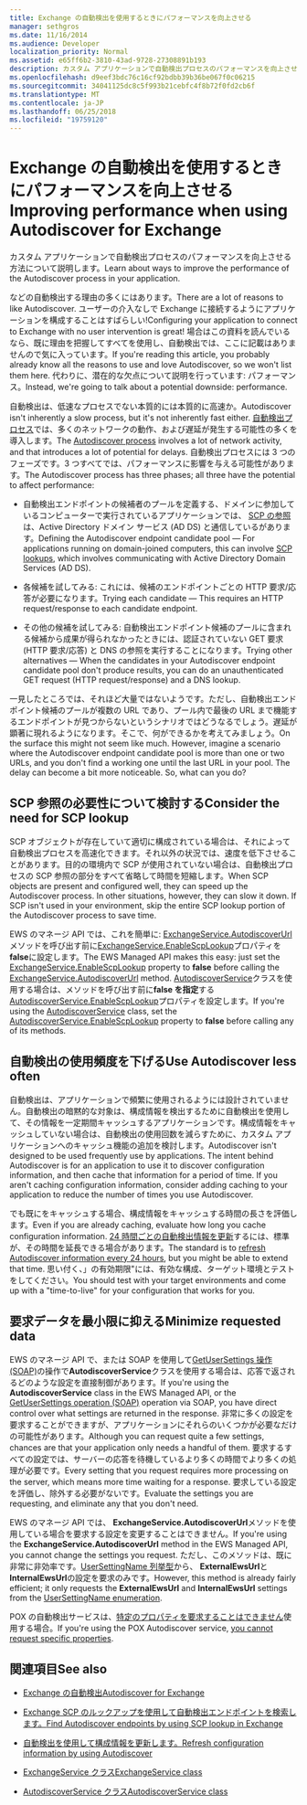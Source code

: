 ```yaml
---
title: Exchange の自動検出を使用するときにパフォーマンスを向上させる
manager: sethgros
ms.date: 11/16/2014
ms.audience: Developer
localization_priority: Normal
ms.assetid: e65ff6b2-3810-43ad-9728-27308891b193
description: カスタム アプリケーションで自動検出プロセスのパフォーマンスを向上させる方法について説明します。
ms.openlocfilehash: d9eef3bdc76c16cf92bdbb39b36be067f0c06215
ms.sourcegitcommit: 34041125dc8c5f993b21cebfc4f8b72f0fd2cb6f
ms.translationtype: MT
ms.contentlocale: ja-JP
ms.lasthandoff: 06/25/2018
ms.locfileid: "19759120"
---
```

# <a name="improving-performance-when-using-autodiscover-for-exchange"></a><span data-ttu-id="6f054-103">Exchange の自動検出を使用するときにパフォーマンスを向上させる</span><span class="sxs-lookup"><span data-stu-id="6f054-103">Improving performance when using Autodiscover for Exchange</span></span>

<span data-ttu-id="6f054-104">カスタム アプリケーションで自動検出プロセスのパフォーマンスを向上させる方法について説明します。</span><span class="sxs-lookup"><span data-stu-id="6f054-104">Learn about ways to improve the performance of the Autodiscover process in your application.</span></span>
  
<span data-ttu-id="6f054-105">などの自動検出する理由の多くにはあります。</span><span class="sxs-lookup"><span data-stu-id="6f054-105">There are a lot of reasons to like Autodiscover.</span></span> <span data-ttu-id="6f054-106">ユーザーの介入なしで Exchange に接続するようにアプリケーションを構成することはすばらしい!</span><span class="sxs-lookup"><span data-stu-id="6f054-106">Configuring your application to connect to Exchange with no user intervention is great!</span></span> <span data-ttu-id="6f054-107">場合はこの資料を読んでいるなら、既に理由を把握してすべてを使用し、自動検出では、ここに記載はありませんので気に入っています。</span><span class="sxs-lookup"><span data-stu-id="6f054-107">If you're reading this article, you probably already know all the reasons to use and love Autodiscover, so we won't list them here.</span></span> <span data-ttu-id="6f054-108">代わりに、潜在的な欠点について説明を行っています: パフォーマンス。</span><span class="sxs-lookup"><span data-stu-id="6f054-108">Instead, we're going to talk about a potential downside: performance.</span></span>
  
<span data-ttu-id="6f054-109">自動検出は、低速なプロセスでない本質的には本質的に高速か。</span><span class="sxs-lookup"><span data-stu-id="6f054-109">Autodiscover isn't inherently a slow process, but it's not inherently fast either.</span></span> <span data-ttu-id="6f054-110">[自動検出プロセス](autodiscover-for-exchange.md)では、多くのネットワークの動作、および遅延が発生する可能性の多くを導入します。</span><span class="sxs-lookup"><span data-stu-id="6f054-110">The [Autodiscover process](autodiscover-for-exchange.md) involves a lot of network activity, and that introduces a lot of potential for delays.</span></span> <span data-ttu-id="6f054-111">自動検出プロセスには 3 つのフェーズです。3 つすべてでは、パフォーマンスに影響を与える可能性があります。</span><span class="sxs-lookup"><span data-stu-id="6f054-111">The Autodiscover process has three phases; all three have the potential to affect performance:</span></span> 
  
- <span data-ttu-id="6f054-112">自動検出エンドポイントの候補者のプールを定義する、ドメインに参加しているコンピューターで実行されているアプリケーションでは、 [SCP の参照](how-to-find-autodiscover-endpoints-by-using-scp-lookup-in-exchange.md)は、Active Directory ドメイン サービス (AD DS) と通信しているがあります。</span><span class="sxs-lookup"><span data-stu-id="6f054-112">Defining the Autodiscover endpoint candidate pool — For applications running on domain-joined computers, this can involve [SCP lookups](how-to-find-autodiscover-endpoints-by-using-scp-lookup-in-exchange.md), which involves communicating with Active Directory Domain Services (AD DS).</span></span>
    
- <span data-ttu-id="6f054-113">各候補を試してみる: これには、候補のエンドポイントごとの HTTP 要求/応答が必要になります。</span><span class="sxs-lookup"><span data-stu-id="6f054-113">Trying each candidate — This requires an HTTP request/response to each candidate endpoint.</span></span>
    
- <span data-ttu-id="6f054-114">その他の候補を試してみる: 自動検出エンドポイント候補のプールに含まれる候補から成果が得られなかったときには、認証されていない GET 要求 (HTTP 要求/応答) と DNS の参照を実行することになります。</span><span class="sxs-lookup"><span data-stu-id="6f054-114">Trying other alternatives — When the candidates in your Autodiscover endpoint candidate pool don't produce results, you can do an unauthenticated GET request (HTTP request/response) and a DNS lookup.</span></span>
    
<span data-ttu-id="6f054-p103">一見したところでは、それほど大量ではないようです。ただし、自動検出エンドポイント候補のプールが複数の URL であり、プール内で最後の URL まで機能するエンドポイントが見つからないというシナリオではどうなるでしょう。遅延が顕著に現れるようになります。そこで、何ができるかを考えてみましょう。</span><span class="sxs-lookup"><span data-stu-id="6f054-p103">On the surface this might not seem like much. However, imagine a scenario where the Autodiscover endpoint candidate pool is more than one or two URLs, and you don't find a working one until the last URL in your pool. The delay can become a bit more noticeable. So, what can you do?</span></span>
  
## <a name="consider-the-need-for-scp-lookup"></a><span data-ttu-id="6f054-119">SCP 参照の必要性について検討する</span><span class="sxs-lookup"><span data-stu-id="6f054-119">Consider the need for SCP lookup</span></span>

<span data-ttu-id="6f054-p104">SCP オブジェクトが存在していて適切に構成されている場合は、それによって自動検出プロセスを高速化できます。それ以外の状況では、速度を低下させることがあります。目的の環境内で SCP が使用されていない場合は、自動検出プロセスの SCP 参照の部分をすべて省略して時間を短縮します。</span><span class="sxs-lookup"><span data-stu-id="6f054-p104">When SCP objects are present and configured well, they can speed up the Autodiscover process. In other situations, however, they can slow it down. If SCP isn't used in your environment, skip the entire SCP lookup portion of the Autodiscover process to save time.</span></span>
  
<span data-ttu-id="6f054-123">EWS のマネージ API では、これを簡単に: [ExchangeService.AutodiscoverUrl](http://msdn.microsoft.com/en-us/library/microsoft.exchange.webservices.data.exchangeservice.autodiscoverurl%28v=exchg.80%29.aspx)メソッドを呼び出す前に[ExchangeService.EnableScpLookup](http://msdn.microsoft.com/en-us/library/microsoft.exchange.webservices.data.exchangeservice.enablescplookup%28v=exchg.80%29.aspx)プロパティを**false**に設定します。</span><span class="sxs-lookup"><span data-stu-id="6f054-123">The EWS Managed API makes this easy: just set the [ExchangeService.EnableScpLookup](http://msdn.microsoft.com/en-us/library/microsoft.exchange.webservices.data.exchangeservice.enablescplookup%28v=exchg.80%29.aspx) property to **false** before calling the [ExchangeService.AutodiscoverUrl](http://msdn.microsoft.com/en-us/library/microsoft.exchange.webservices.data.exchangeservice.autodiscoverurl%28v=exchg.80%29.aspx) method.</span></span> <span data-ttu-id="6f054-124">[AutodiscoverService](http://msdn.microsoft.com/en-us/library/microsoft.exchange.webservices.autodiscover.autodiscoverservice%28v=exchg.80%29.aspx)クラスを使用する場合は、メソッドを呼び出す前に**false を指定**する[AutodiscoverService.EnableScpLookup](http://msdn.microsoft.com/en-us/library/microsoft.exchange.webservices.autodiscover.autodiscoverservice.enablescplookup%28v=exchg.80%29.aspx)プロパティを設定します。</span><span class="sxs-lookup"><span data-stu-id="6f054-124">If you're using the [AutodiscoverService](http://msdn.microsoft.com/en-us/library/microsoft.exchange.webservices.autodiscover.autodiscoverservice%28v=exchg.80%29.aspx) class, set the [AutodiscoverService.EnableScpLookup](http://msdn.microsoft.com/en-us/library/microsoft.exchange.webservices.autodiscover.autodiscoverservice.enablescplookup%28v=exchg.80%29.aspx) property to **false** before calling any of its methods.</span></span> 
  
## <a name="use-autodiscover-less-often"></a><span data-ttu-id="6f054-125">自動検出の使用頻度を下げる</span><span class="sxs-lookup"><span data-stu-id="6f054-125">Use Autodiscover less often</span></span>

<span data-ttu-id="6f054-p106">自動検出は、アプリケーションで頻繁に使用されるようには設計されていません。自動検出の暗黙的な対象は、構成情報を検出するために自動検出を使用して、その情報を一定期間キャッシュするアプリケーションです。構成情報をキャッシュしていない場合は、自動検出の使用回数を減らすために、カスタム アプリケーションへのキャッシュ機能の追加を検討します。</span><span class="sxs-lookup"><span data-stu-id="6f054-p106">Autodiscover isn't designed to be used frequently use by applications. The intent behind Autodiscover is for an application to use it to discover configuration information, and then cache that information for a period of time. If you aren't caching configuration information, consider adding caching to your application to reduce the number of times you use Autodiscover.</span></span>
  
<span data-ttu-id="6f054-129">でも既にをキャッシュする場合、構成情報をキャッシュする時間の長さを評価します。</span><span class="sxs-lookup"><span data-stu-id="6f054-129">Even if you are already caching, evaluate how long you cache configuration information.</span></span> <span data-ttu-id="6f054-130">[24 時間ごとの自動検出情報を更新](how-to-refresh-configuration-information-by-using-autodiscover.md)するには、標準が、その時間を延長できる場合があります。</span><span class="sxs-lookup"><span data-stu-id="6f054-130">The standard is to [refresh Autodiscover information every 24 hours](how-to-refresh-configuration-information-by-using-autodiscover.md), but you might be able to extend that time.</span></span> <span data-ttu-id="6f054-131">思い付く、」の有効期限"には、有効な構成、ターゲット環境とテストをしてください。</span><span class="sxs-lookup"><span data-stu-id="6f054-131">You should test with your target environments and come up with a "time-to-live" for your configuration that works for you.</span></span>
  
## <a name="minimize-requested-data"></a><span data-ttu-id="6f054-132">要求データを最小限に抑える</span><span class="sxs-lookup"><span data-stu-id="6f054-132">Minimize requested data</span></span>

<span data-ttu-id="6f054-133">EWS のマネージ API で、または SOAP を使用して[GetUserSettings 操作 (SOAP)](http://msdn.microsoft.com/library/758d965c-ef63-4de4-9120-e293abf14ff8%28Office.15%29.aspx)の操作で**AutodiscoverService**クラスを使用する場合は、応答で返されるどのような設定を直接制御があります。</span><span class="sxs-lookup"><span data-stu-id="6f054-133">If you're using the **AutodiscoverService** class in the EWS Managed API, or the [GetUserSettings operation (SOAP)](http://msdn.microsoft.com/library/758d965c-ef63-4de4-9120-e293abf14ff8%28Office.15%29.aspx) operation via SOAP, you have direct control over what settings are returned in the response.</span></span> <span data-ttu-id="6f054-134">非常に多くの設定を要求することができますが、アプリケーションにそれらのいくつかが必要なだけの可能性があります。</span><span class="sxs-lookup"><span data-stu-id="6f054-134">Although you can request quite a few settings, chances are that your application only needs a handful of them.</span></span> <span data-ttu-id="6f054-135">要求するすべての設定では、サーバーの応答を待機しているより多くの時間でより多くの処理が必要です。</span><span class="sxs-lookup"><span data-stu-id="6f054-135">Every setting that you request requires more processing on the server, which means more time waiting for a response.</span></span> <span data-ttu-id="6f054-136">要求している設定を評価し、除外する必要がないです。</span><span class="sxs-lookup"><span data-stu-id="6f054-136">Evaluate the settings you are requesting, and eliminate any that you don't need.</span></span> 
  
<span data-ttu-id="6f054-137">EWS のマネージ API では、 **ExchangeService.AutodiscoverUrl**メソッドを使用している場合を要求する設定を変更することはできません。</span><span class="sxs-lookup"><span data-stu-id="6f054-137">If you're using the **ExchangeService.AutodiscoverUrl** method in the EWS Managed API, you cannot change the settings you request.</span></span> <span data-ttu-id="6f054-138">ただし、このメソッドは、既に非常に非効率です。[UserSettingName 列挙型](http://msdn.microsoft.com/en-us/library/microsoft.exchange.webservices.autodiscover.usersettingname%28v=exchg.80%29.aspx)から、 **ExternalEwsUrl**と**InternalEwsUrl**の設定を要求のみです。</span><span class="sxs-lookup"><span data-stu-id="6f054-138">However, this method is already fairly efficient; it only requests the **ExternalEwsUrl** and **InternalEwsUrl** settings from the [UserSettingName enumeration](http://msdn.microsoft.com/en-us/library/microsoft.exchange.webservices.autodiscover.usersettingname%28v=exchg.80%29.aspx).</span></span>
  
<span data-ttu-id="6f054-139">POX の自動検出サービスは、[特定のプロパティを要求することはできません](autodiscover-for-exchange.md#bk_Options)使用する場合。</span><span class="sxs-lookup"><span data-stu-id="6f054-139">If you're using the POX Autodiscover service, [you cannot request specific properties](autodiscover-for-exchange.md#bk_Options).</span></span>
  
## <a name="see-also"></a><span data-ttu-id="6f054-140">関連項目</span><span class="sxs-lookup"><span data-stu-id="6f054-140">See also</span></span>


- [<span data-ttu-id="6f054-141">Exchange の自動検出</span><span class="sxs-lookup"><span data-stu-id="6f054-141">Autodiscover for Exchange</span></span>](autodiscover-for-exchange.md)
    
- [<span data-ttu-id="6f054-142">Exchange SCP のルックアップを使用して自動検出エンドポイントを検索します。</span><span class="sxs-lookup"><span data-stu-id="6f054-142">Find Autodiscover endpoints by using SCP lookup in Exchange</span></span>](how-to-find-autodiscover-endpoints-by-using-scp-lookup-in-exchange.md)
    
- [<span data-ttu-id="6f054-143">自動検出を使用して構成情報を更新します。</span><span class="sxs-lookup"><span data-stu-id="6f054-143">Refresh configuration information by using Autodiscover</span></span>](how-to-refresh-configuration-information-by-using-autodiscover.md)
    
- [<span data-ttu-id="6f054-144">ExchangeService クラス</span><span class="sxs-lookup"><span data-stu-id="6f054-144">ExchangeService class</span></span>](http://msdn.microsoft.com/en-us/library/microsoft.exchange.webservices.data.exchangeservice%28v=exchg.80%29.aspx)
    
- [<span data-ttu-id="6f054-145">AutodiscoverService クラス</span><span class="sxs-lookup"><span data-stu-id="6f054-145">AutodiscoverService class</span></span>](http://msdn.microsoft.com/en-us/library/microsoft.exchange.webservices.autodiscover.autodiscoverservice%28v=exchg.80%29.aspx)
    

